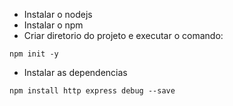  - Instalar o nodejs
 - Instalar o npm
 - Criar diretorio do projeto e executar o comando:
 ```
 npm init -y
 ```
 - Instalar as dependencias
 ```
 npm install http express debug --save
 ```